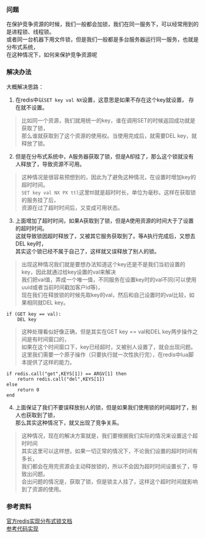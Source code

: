 ### 问题
在保护竞争资源的时候，我们一般都会加锁，我们在同一服务下，可以经常用到的是进程锁、线程锁。  
或者同一台机器下用文件锁，但是我们一般都是多台服务器运行同一服务，也就是分布式系统，  
在这种情况下，如何来保护竞争资源呢  

### 解决办法
大概解决思路：
1. 在redis中以```SET key val NX```设置，这意思是如果不存在这个key就设置，  存在就不设置。
> 比如同一个资源，我们就用统一的key，谁在调用SET的时候返回成功就是获取了锁，  
> 那么谁就获取到了这个资源的使用权。当使用完成后，就需要DEL key，就释放了锁。
2. 但是在分布式系统中，A服务器获取了锁，但是A却挂了，那么这个锁就没有人释放了，导致资源不可用。
> 这种情况是很容易预想到的，因此为了避免这种情况，在设置时增加key的超时时间。  
> ```SET key val NX PX ttl```这里ttl就是超时时长，单位为毫秒。这样在获取锁的服务挂了后，  
> 资源在过了超时时间后，又变成可用状态。  
3. 上面增加了超时时间，如果A获取到了锁，但是A使用资源的时间大于了设置的超时时间。  
这就导致锁因超时释放了，又被其它服务获取到了。等A执行完成后，又想去DEL key时，  
其实这个锁已经不属于自己了，这样就又误释放了别人的锁。  
> 出现这种情况我们就是要想办法知道这个key还是不是我们当初设置的key，因此就通过给key设置的val来解决  
> 我们把val值，弄成一个唯一值，不同服务在设置key时的val不同(可以使用uuid或者当前时间戳加客户id等)，  
> 现在我们在释放锁的时候先取key的val，然后和自己设置时的val比较，如果相同就DEL key。  
```
if (GET key == val):
    DEL key
```
> 这种处理看似好像正确，但是其实在GET key == val和DEL key两步操作之间是有时间窗口的，  
> 如果在这个时间窗口下，key已经超时，又被别人设置了，就会出现问题。  
> 这里我们需要一个原子操作（只要执行就一次性执行完），在redis中lua脚本提供了这样的能力。  

```
if redis.call("get",KEYS[1]) == ARGV[1] then
    return redis.call("del",KEYS[1])
else
    return 0
end
```
4. 上面保证了我们不要误释放别人的锁，但是如果我们使用锁的时间超时了，别人也获取到了锁，  
那么其实这种情况下，就又出现了竞争关系。
> 这种情况，现在的解决方案就是，我们要根据我们实际的情况来设置这个超时时间  
> 其实这里可以这样想，如果一切正常的情况下，不论我们设置的超时时间有多长，  
> 我们都会在用完资源会主动释放锁的，所以不会因为超时时间设置长了，导致出问题。  
> 会出问题的情况是，获取了锁，但是锁主人挂了，这样这个超时时间就影响到了资源的使用。  

### 参考资料
[官方redis实现分布式锁文档](https://redis.io/topics/distlock)  
[参考代码实现](https://github.com/SPSCommerce/redlock-py)  
